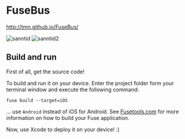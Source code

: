 # FuseBus

http://tmn.github.io/FuseBus/

![sanntid](https://www.dropbox.com/s/hfw55m71nkpwila/IMG_2334_min.jpg?raw=1) ![sanntid2](https://www.dropbox.com/s/s2n3b0gea60o1an/IMG_2335_min.jpg?raw=1)

## Build and run

First of all, get the source code!

To build and run it on your device. Enter the project folder form your terminal window and execute the following command:

```
fuse build --target=iOS
```

... use `Android` instead of iOS for Android. See [Fusetools.com](http://fusetools.com/) for more information on how to build your Fuse application.

Now, use Xcode to deploy it on your device! :)




